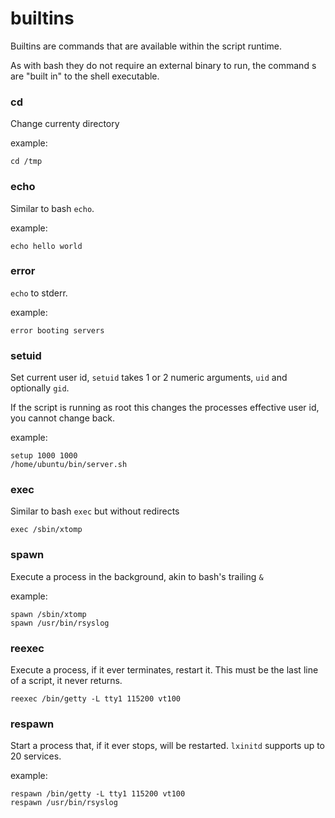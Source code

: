 # builtins

Builtins are commands that are available within the script runtime.

As with bash they do not require an external binary to run, the command s are "built in" to the shell executable.

### cd

Change currenty directory

example:

	cd /tmp


### echo

Similar to bash `echo`.

example:

	echo hello world

### error

`echo` to stderr.

example:

	error booting servers

### setuid

Set current user id, `setuid` takes 1 or 2 numeric arguments, `uid` and optionally `gid`.

If the script is running as root this changes the processes effective user id, you cannot change back.

example:

	setup 1000 1000
	/home/ubuntu/bin/server.sh

### exec

Similar to bash `exec` but without redirects

	exec /sbin/xtomp

### spawn

Execute a process in the background, akin to bash's trailing `&`

example:

	spawn /sbin/xtomp
	spawn /usr/bin/rsyslog

### reexec

Execute a process, if it ever terminates, restart it.
This must be the last line of a script, it never returns.

	reexec /bin/getty -L tty1 115200 vt100

### respawn

Start a process that, if it ever stops, will be restarted.
`lxinitd` supports up to 20 services.

example:

	respawn /bin/getty -L tty1 115200 vt100
	respawn /usr/bin/rsyslog

